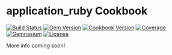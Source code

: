 # application_ruby Cookbook

[![Build Status](https://img.shields.io/travis/poise/application_ruby.svg)](https://travis-ci.org/poise/application_ruby)
[![Gem Version](https://img.shields.io/gem/v/poise-application-ruby.svg)](https://rubygems.org/gems/poise-application-ruby)
[![Cookbook Version](https://img.shields.io/cookbook/v/application_ruby.svg)](https://supermarket.chef.io/cookbooks/application_ruby)
[![Coverage](https://img.shields.io/codecov/c/github/poise/application_ruby.svg)](https://codecov.io/github/poise/application_ruby)
[![Gemnasium](https://img.shields.io/gemnasium/poise/application_ruby.svg)](https://gemnasium.com/poise/application_ruby)
[![License](https://img.shields.io/badge/license-Apache_2-blue.svg)](https://www.apache.org/licenses/LICENSE-2.0)

More info coming soon!
